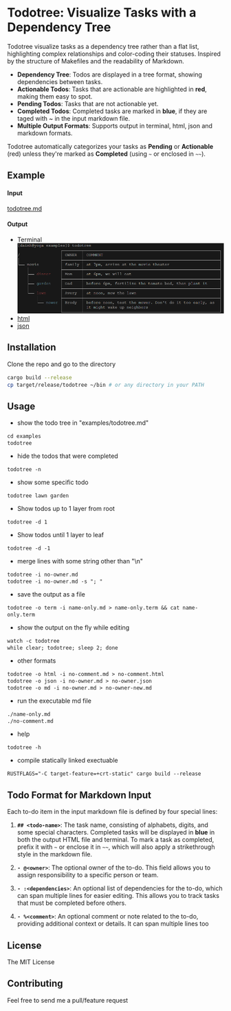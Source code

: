 # Todotree: Visualize Tasks with a Dependency Tree

Todotree visualize tasks as a dependency tree rather than a flat list, highlighting complex relationships and color-coding their statuses. Inspired by the structure of Makefiles and the readability of Markdown.

- **Dependency Tree**: Todos are displayed in a tree format, showing dependencies between tasks.
- **Actionable Todos**: Tasks that are actionable are highlighted in **red**, making them easy to spot.
- **Pending Todos**: Tasks that are not actionable yet.
- **Completed Todos**: Completed tasks are marked in **blue**, if they are taged with \~ in the input markdown file.
- **Multiple Output Formats**: Supports output in terminal, html, json and markdown formats.

Todotree automatically categorizes your tasks as **Pending** or **Actionable** (red) unless they're marked as **Completed** (using `~` or enclosed in `~~`).

## Example 
#### Input 
[todotree.md](examples/todotree.md) 

#### Output
- Terminal
![terminal](examples/todotree.png "Title")
- [html](https://htmlpreview.github.io/?https://raw.githubusercontent.com/daimh/todotree/refs/heads/master/examples/output/todotree.html)
- [json](examples/output/todotree.json)


## Installation

Clone the repo and go to the directory
```sh
cargo build --release
cp target/release/todotree ~/bin # or any directory in your PATH
```

## Usage
- show the todo tree in "examples/todotree.md"
```
cd examples
todotree 
```

- hide the todos that were completed
```
todotree -n
```

- show some specific todo
```
todotree lawn garden
```

- Show todos up to 1 layer from root
```
todotree -d 1
```

- Show todos until 1 layer to leaf
```
todotree -d -1
```

- merge lines with some string other than "\n"
```
todotree -i no-owner.md
todotree -i no-owner.md -s "; "
```

- save the output as a file
```
todotree -o term -i name-only.md > name-only.term && cat name-only.term
```

- show the output on the fly while editing
```
watch -c todotree
while clear; todotree; sleep 2; done
```

- other formats
```
todotree -o html -i no-comment.md > no-comment.html
todotree -o json -i no-owner.md > no-owner.json
todotree -o md -i no-owner.md > no-owner-new.md
```

- run the executable md file
```
./name-only.md
./no-comment.md
```

- help
```
todotree -h
```

- compile statically linked exectuable
```
RUSTFLAGS="-C target-feature=+crt-static" cargo build --release
```

## Todo Format for Markdown Input

Each to-do item in the input markdown file is defined by four special lines:

1. **`## <todo-name>`**: The task name, consisting of alphabets, digits, and some special characters. Completed tasks will be displayed in **blue** in both the output HTML file and terminal. To mark a task as completed, prefix it with `~` or enclose it in `~~`, which will also apply a strikethrough style in the markdown file.
   
2. **`- @<owner>`**: The optional owner of the to-do. This field allows you to assign responsibility to a specific person or team.
   
3. **`- :<dependencies>`**: An optional list of dependencies for the to-do, which can span multiple lines for easier editing. This allows you to track tasks that must be completed before others.
   
4. **`- %<comment>`**: An optional comment or note related to the to-do, providing additional context or details. It can span multiple lines too


## License
The MIT License

## Contributing
Feel free to send me a pull/feature request
